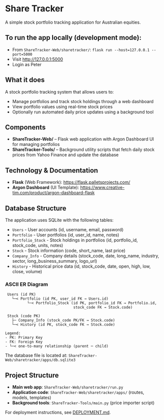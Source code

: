 # Share Tracker

A simple stock portfolio tracking application for Australian equities.

## To run the app locally (development mode):

   - From `ShareTracker-Web/sharetracker/`: `flask run --host=127.0.0.1 --port=5000`
   - Visit http://127.0.0.1:5000
   - Login as Peter
  
## What it does

A stock portfolio tracking system that allows users to:
- Manage portfolios and track stock holdings through a web dashboard
- View portfolio values using real-time stock prices
- Optionally run automated daily price updates using a background tool

## Components

- **ShareTracker-Web/** – Flask web application with Argon Dashboard UI for managing portfolios
- **ShareTracker-Tools/** – Background utility scripts that fetch daily stock prices from Yahoo Finance and update the database

## Technology & Documentation

- **Flask** (Web Framework): https://flask.palletsprojects.com/
- **Argon Dashboard** (UI Template): https://www.creative-tim.com/product/argon-dashboard-flask

## Database Structure

The application uses SQLite with the following tables:

- `Users` - User accounts (id, username, email, password)
- `Portfolio` - User portfolios (id, user_id, name, notes)
- `Portfolio_Stock` - Stock holdings in portfolios (id, portfolio_id, stock_code, units, notes)
- `Stock` - Stock information (code, short_name, last price)
- `Company_Info` - Company details (stock_code, date, long_name, industry, sector, long_business_summary, logo_url)
- `History` - Historical price data (id, stock_code, date, open, high, low, close, volume)

### ASCII ER Diagram

```text
 Users (id PK)
   └─< Portfolio (id PK, user_id FK → Users.id)
          └─< Portfolio_Stock (id PK, portfolio_id FK → Portfolio.id,
                               stock_code FK → Stock.code)

 Stock (code PK)
   ├─ Company_Info (stock_code PK/FK → Stock.code)
   └─< History (id PK, stock_code FK → Stock.code)

Legend:
- PK: Primary Key
- FK: Foreign Key
- └─< one-to-many relationship (parent ─ child)
```

The database file is located at: `ShareTracker-Web/sharetracker/apps/db.sqlite3`

## Project Structure

- **Main web app**: `ShareTracker-Web/sharetracker/run.py`
- **Application code**: `ShareTracker-Web/sharetracker/apps/` (routes, models, templates)
- **Background tools**: `ShareTracker-Tools/main.py` (price importer script)

For deployment instructions, see [DEPLOYMENT.md](DEPLOYMENT.md).

